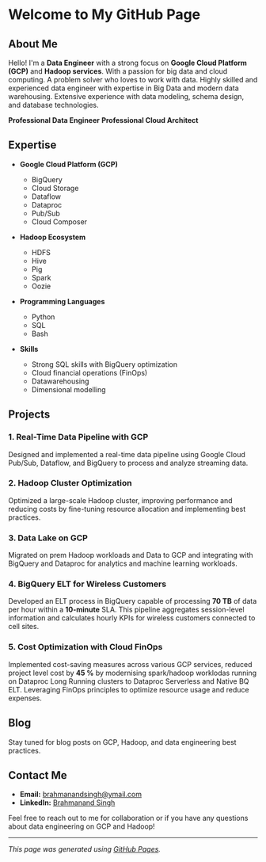 # Welcome to My GitHub Page

## About Me

Hello! I'm a **Data Engineer** with a strong focus on **Google Cloud Platform (GCP)** and **Hadoop services**. With a passion for big data and cloud computing.
A problem solver who loves to work with data.
Highly skilled and experienced data engineer with expertise in Big Data and modern data warehousing.
Extensive experience with data modeling, schema design, and database technologies.

**Professional Data Engineer**                              **Professional Cloud Architect**
<div data-iframe-width="150" data-iframe-height="270" data-share-badge-id="68dda8cf-243e-4744-a88c-11f7f3503782" data-share-badge-host="https://www.credly.com"></div><script type="text/javascript" async src="//cdn.credly.com/assets/utilities/embed.js"></script> <div data-iframe-width="150" data-iframe-height="270" data-share-badge-id="adf91648-9e89-4de6-bc95-aca60f51af78" data-share-badge-host="https://www.credly.com"></div><script type="text/javascript" async src="//cdn.credly.com/assets/utilities/embed.js"></script>

## Expertise

- **Google Cloud Platform (GCP)**
  - BigQuery
  - Cloud Storage
  - Dataflow
  - Dataproc
  - Pub/Sub
  - Cloud Composer

- **Hadoop Ecosystem**
  - HDFS
  - Hive
  - Pig
  - Spark
  - Oozie

- **Programming Languages**
  - Python
  - SQL
  - Bash

- **Skills**
  - Strong SQL skills with BigQuery optimization
  - Cloud financial operations (FinOps)
  - Datawarehousing
  - Dimensional modelling

## Projects

### 1. Real-Time Data Pipeline with GCP
Designed and implemented a real-time data pipeline using Google Cloud Pub/Sub, Dataflow, and BigQuery to process and analyze streaming data.

### 2. Hadoop Cluster Optimization
Optimized a large-scale Hadoop cluster, improving performance and reducing costs by fine-tuning resource allocation and implementing best practices.

### 3. Data Lake on GCP
Migrated on prem Hadoop workloads and Data to GCP and integrating with BigQuery and Dataproc for analytics and machine learning workloads.

### 4. BigQuery ELT for Wireless Customers
Developed an ELT process in BigQuery capable of processing **70 TB** of data per hour within a **10-minute** SLA. This pipeline aggregates session-level information and calculates hourly KPIs for wireless customers connected to cell sites.

### 5. Cost Optimization with Cloud FinOps
Implemented cost-saving measures across various GCP services, reduced project level cost by **45 %** by modernising spark/hadoop worklodas running on Dataproc Long Running clusters to Dataproc Serverless and Native BQ ELT.
Leveraging FinOps principles to optimize resource usage and reduce expenses.

## Blog

Stay tuned for blog posts on GCP, Hadoop, and data engineering best practices.

## Contact Me

- **Email:** [brahmanandsingh@ymail.com](mailto:brahmanandsingh@ymail.com)
- **LinkedIn:** [Brahmanand Singh](http://www.linkedin.com/in/brahmanandsingh)

Feel free to reach out to me for collaboration or if you have any questions about data engineering on GCP and Hadoop!

---

*This page was generated using [GitHub Pages](https://pages.github.com/).*
